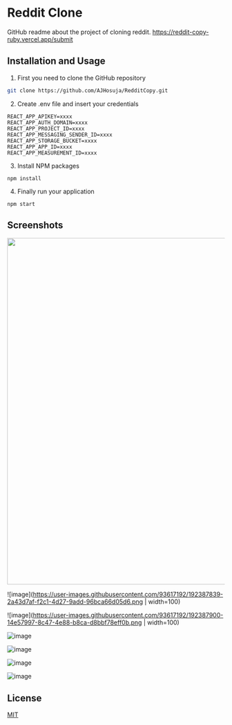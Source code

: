# Reddit Clone

GitHub readme about the project of cloning reddit. https://reddit-copy-ruby.vercel.app/submit

## Installation and Usage

1. First you need to clone the GitHub repository

```bash
git clone https://github.com/AJHosuja/RedditCopy.git
```
2. Create .env file and insert your credentials
``` properties
REACT_APP_APIKEY=xxxx
REACT_APP_AUTH_DOMAIN=xxxx
REACT_APP_PROJECT_ID=xxxx
REACT_APP_MESSAGING_SENDER_ID=xxxx
REACT_APP_STORAGE_BUCKET=xxxx
REACT_APP_APP_ID=xxxx
REACT_APP_MEASUREMENT_ID=xxxx
```

3. Install NPM packages 

``` properties
npm install
```
4. Finally run your application

``` properties
npm start
```


## Screenshots

<img src="https://user-images.githubusercontent.com/93617192/192387839-2a43d7af-f2c1-4d27-9add-96bca66d05d6.png" width="800">

![image](https://user-images.githubusercontent.com/93617192/192387839-2a43d7af-f2c1-4d27-9add-96bca66d05d6.png | width=100)

![image](https://user-images.githubusercontent.com/93617192/192387900-14e57997-8c47-4e88-b8ca-d8bbf78eff0b.png | width=100)

![image](https://user-images.githubusercontent.com/93617192/192387969-8e064660-2141-48e5-8b07-430eeb8e5729.png)

![image](https://user-images.githubusercontent.com/93617192/192388082-87dd713d-0722-4637-9f75-abd12fa1ce79.png)

![image](https://user-images.githubusercontent.com/93617192/192388154-e941607c-d95d-46f1-aaf8-8402ded5b713.png)

![image](https://user-images.githubusercontent.com/93617192/192388503-ac8a0066-5d90-46ad-919d-0308b7e487e0.png)

## License
[MIT](https://choosealicense.com/licenses/mit/)
